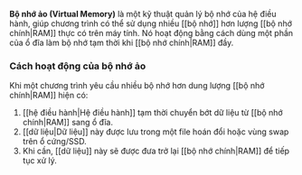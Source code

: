 **Bộ nhớ ảo (Virtual Memory)** là một kỹ thuật quản lý bộ nhớ của hệ điều hành, giúp chương trình có thể sử dụng nhiều [[bộ nhớ]] hơn lượng [[bộ nhớ chính|RAM]] thực có trên máy tính. Nó hoạt động bằng cách dùng một phần của ổ đĩa làm bộ nhớ tạm thời khi [[bộ nhớ chính|RAM]] đầy.

### Cách hoạt động của bộ nhớ ảo

Khi một chương trình yêu cầu nhiều bộ nhớ hơn dung lượng [[bộ nhớ chính|RAM]] hiện có:

1. [[hệ điều hành|Hệ điều hành]] tạm thời chuyển bớt dữ liệu từ [[bộ nhớ chính|RAM]] sang ổ đĩa.
2. [[dữ liệu|Dữ liệu]] này được lưu trong một file hoán đổi hoặc vùng swap trên ổ cứng/SSD.
3. Khi cần, [[dữ liệu]] này sẽ được đưa trở lại [[bộ nhớ chính|RAM]] để tiếp tục xử lý.